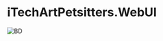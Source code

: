 # iTechArtPetsitters.WebUI
![BD](https://user-images.githubusercontent.com/62544436/139104079-c0b86612-c2bf-43b3-af51-ec78ca271b24.PNG)
